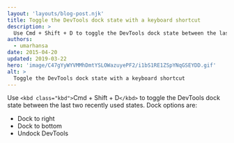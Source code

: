 ```yaml
---
layout: 'layouts/blog-post.njk'
title: Toggle the DevTools dock state with a keyboard shortcut
description: >
  Use Cmd + Shift + D to toggle the DevTools dock state between the last two recently used states.
authors:
  - umarhansa
date: 2015-04-20
updated: 2019-03-22
hero: 'image/C47gYyWYVMMhDmtYSLOWazuyePF2/i1bS1RE1ZSpYNqGSEYDD.gif'
alt: >
  Toggle the DevTools dock state with a keyboard shortcut
---
```


Use `<kbd class="kbd">`Cmd + Shift + D`</kbd>` to toggle the DevTools dock state between the last two recently used states. Dock options are:

<ul>
  <li>Dock to right</li>
  <li>Dock to bottom</li>
  <li>Undock DevTools</li>
</ul>

